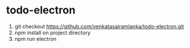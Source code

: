 # todo-electron

1. git checkout https://github.com/venkatasairamlanka/todo-electron.git
2. npm install on project directory
3. npm run electron
